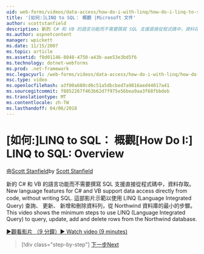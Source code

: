 ```yaml
---
uid: web-forms/videos/data-access/how-do-i-with-linq/how-do-i-linq-to-sql-overview
title: '[如何:]LINQ to SQL： 概觀 |Microsoft 文件'
author: scottstanfield
description: 新的 C# 和 VB 的語言功能而不需要撰寫 SQL 支援直接從程式碼中，資料存取。 這部影片示範的最小的步驟，以使用 LINQ (Language int..
ms.author: aspnetcontent
manager: wpickett
ms.date: 11/15/2007
ms.topic: article
ms.assetid: f8d01146-8048-4750-a43b-aae53e3bd5f6
ms.technology: dotnet-webforms
ms.prod: .net-framework
msc.legacyurl: /web-forms/videos/data-access/how-do-i-with-linq/how-do-i-linq-to-sql-overview
msc.type: video
ms.openlocfilehash: a3f00a680cd6c51a5dbcbed7a9816aed44017a41
ms.sourcegitcommit: f8852267f463b62d7f975e56bea9aa3f68fbbdeb
ms.translationtype: MT
ms.contentlocale: zh-TW
ms.lasthandoff: 04/06/2018
---
```

<a name="how-do-i-linq-to-sql-overview"></a><span data-ttu-id="4a1d1-104">[如何:]LINQ to SQL： 概觀</span><span class="sxs-lookup"><span data-stu-id="4a1d1-104">[How Do I:] LINQ to SQL: Overview</span></span>
====================
<span data-ttu-id="4a1d1-105">由[Scott Stanfield](https://github.com/scottstanfield)</span><span class="sxs-lookup"><span data-stu-id="4a1d1-105">by [Scott Stanfield](https://github.com/scottstanfield)</span></span>

<span data-ttu-id="4a1d1-106">新的 C# 和 VB 的語言功能而不需要撰寫 SQL 支援直接從程式碼中，資料存取。</span><span class="sxs-lookup"><span data-stu-id="4a1d1-106">New language features for C# and VB support data access directly from code, without writing SQL.</span></span> <span data-ttu-id="4a1d1-107">這部影片示範以使用 LINQ (Language Integrated Query) 查詢、 更新、 新增和刪除資料列，從 Northwind 資料庫的最小的步驟。</span><span class="sxs-lookup"><span data-stu-id="4a1d1-107">This video shows the minimum steps to use LINQ (Language Integrated Query) to query, update, add and delete rows from the Northwind database.</span></span>

[<span data-ttu-id="4a1d1-108">&#9654;觀看影片 （9 分鐘）</span><span class="sxs-lookup"><span data-stu-id="4a1d1-108">&#9654; Watch video (9 minutes)</span></span>](https://channel9.msdn.com/Blogs/ASP-NET-Site-Videos/how-do-i-linq-to-sql-overview)

> [!div class="step-by-step"]
> [<span data-ttu-id="4a1d1-109">下一步</span><span class="sxs-lookup"><span data-stu-id="4a1d1-109">Next</span></span>](how-do-i-linq-to-sql-data-model.md)
